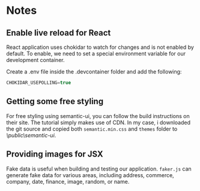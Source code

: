 # Notes

## Enable live reload for React

React application uses chokidar to watch for changes and is not enabled by default. To enable, we need to set a special environment variable for our development container.

Create a .env file inside the .devcontainer folder and add the following:

```js
CHOKIDAR_USEPOLLING=true
```

## Getting some free styling

For free styling using semantic-ui, you can follow the build instructions on their site. 
The tutorial simply makes use of CDN. In my case, i downloaded the git source and 
copied both `semantic.min.css` and `themes` folder to *\public\semantic-ui*.

## Providing images for JSX

Fake data is useful when building and testing our application. `faker.js` can generate fake data for various areas, including address, commerce, company, date, finance, image, random, or name.